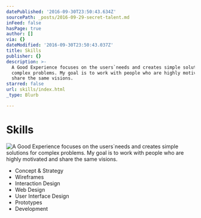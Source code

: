 ```yaml
---
datePublished: '2016-09-30T23:50:43.634Z'
sourcePath: _posts/2016-09-29-secret-talent.md
inFeed: false
hasPage: true
author: []
via: {}
dateModified: '2016-09-30T23:50:43.037Z'
title: Skills
publisher: {}
description: >-
  A Good Experience focuses on the users`needs and creates simple solutions for
  complex problems. My goal is to work with people who are highly motivated and
  share the same visions. 
starred: false
url: skills/index.html
_type: Blurb

---
```

# Skills
![A Good Experience focuses on the users&grave;needs and creates simple solutions for complex problems. My goal is to work with people who are highly motivated and share the same visions. ](https://the-grid-user-content.s3-us-west-2.amazonaws.com/5c4e1b00-2ba0-48fd-9364-cba9d8472087.gif)

* Concept & Strategy
* Wireframes
* Interaction Design
* Web Design
* User Interface Design
* Prototypes
* Development